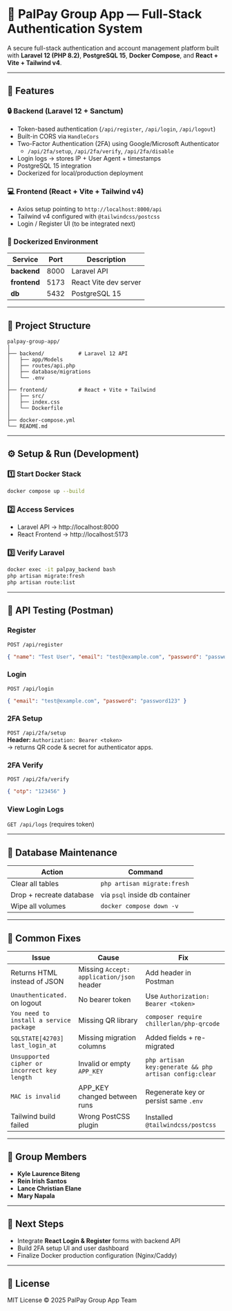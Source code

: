 # 🏦 PalPay Group App — Full-Stack Authentication System

A secure full-stack authentication and account management platform built with **Laravel 12 (PHP 8.2)**, **PostgreSQL 15**, **Docker Compose**, and **React + Vite + Tailwind v4**.

---

## 🚀 Features

### 🔒 Backend (Laravel 12 + Sanctum)
- Token-based authentication (`/api/register`, `/api/login`, `/api/logout`)
- Built-in CORS via `HandleCors`
- Two-Factor Authentication (2FA) using Google/Microsoft Authenticator  
  - `/api/2fa/setup`, `/api/2fa/verify`, `/api/2fa/disable`
- Login logs → stores IP + User Agent + timestamps
- PostgreSQL 15 integration
- Dockerized for local/production deployment

### 💻 Frontend (React + Vite + Tailwind v4)
- Axios setup pointing to `http://localhost:8000/api`
- Tailwind v4 configured with `@tailwindcss/postcss`
- Login / Register UI (to be integrated next)

### 🐳 Dockerized Environment
| Service | Port | Description |
|----------|------|-------------|
| **backend** | 8000 | Laravel API |
| **frontend** | 5173 | React Vite dev server |
| **db** | 5432 | PostgreSQL 15 |

---

## 🧩 Project Structure

```
palpay-group-app/
│
├── backend/           # Laravel 12 API
│   ├── app/Models
│   ├── routes/api.php
│   ├── database/migrations
│   └── .env
│
├── frontend/          # React + Vite + Tailwind
│   ├── src/
│   ├── index.css
│   └── Dockerfile
│
├── docker-compose.yml
└── README.md
```

---

## ⚙️ Setup & Run (Development)

### 1️⃣ Start Docker Stack
```bash
docker compose up --build
```

### 2️⃣ Access Services
- Laravel API → http://localhost:8000  
- React Frontend → http://localhost:5173  

### 3️⃣ Verify Laravel
```bash
docker exec -it palpay_backend bash
php artisan migrate:fresh
php artisan route:list
```

---

## 🧪 API Testing (Postman)

### Register
`POST /api/register`
```json
{ "name": "Test User", "email": "test@example.com", "password": "password123" }
```

### Login
`POST /api/login`
```json
{ "email": "test@example.com", "password": "password123" }
```

### 2FA Setup
`POST /api/2fa/setup`  
**Header:** `Authorization: Bearer <token>`  
→ returns QR code & secret for authenticator apps.

### 2FA Verify
`POST /api/2fa/verify`
```json
{ "otp": "123456" }
```

### View Login Logs
`GET /api/logs` (requires token)

---

## 🧰 Database Maintenance

| Action | Command |
|--------|----------|
| Clear all tables | `php artisan migrate:fresh` |
| Drop + recreate database | via `psql` inside db container |
| Wipe all volumes | `docker compose down -v` |

---

## 🧠 Common Fixes

| Issue | Cause | Fix |
|-------|--------|-----|
| Returns HTML instead of JSON | Missing `Accept: application/json` header | Add header in Postman |
| `Unauthenticated.` on logout | No bearer token | Use `Authorization: Bearer <token>` |
| `You need to install a service package` | Missing QR library | `composer require chillerlan/php-qrcode` |
| `SQLSTATE[42703] last_login_at` | Missing migration columns | Added fields + re-migrated |
| `Unsupported cipher or incorrect key length` | Invalid or empty `APP_KEY` | `php artisan key:generate && php artisan config:clear` |
| `MAC is invalid` | APP_KEY changed between runs | Regenerate key or persist same `.env` |
| Tailwind build failed | Wrong PostCSS plugin | Installed `@tailwindcss/postcss` |

---

## 👥 Group Members
- **Kyle Laurence Biteng**
- **Rein Irish Santos**
- **Lance Christian Elane**
- **Mary Napala**

---

## 📘 Next Steps
- Integrate **React Login & Register** forms with backend API  
- Build 2FA setup UI and user dashboard  
- Finalize Docker production configuration (Nginx/Caddy)

---

## 📜 License
MIT License © 2025 PalPay Group App Team

